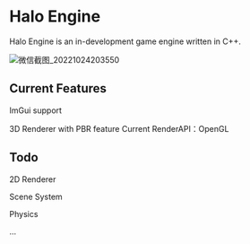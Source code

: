# Halo Engine
 Halo Engine is an in-development game engine written in C++.

![微信截图_20221024203550](https://user-images.githubusercontent.com/54130028/197526885-bb343b80-bf82-4c74-91ba-b9016dd7500b.png)

## Current Features

ImGui support

3D Renderer with PBR feature 	Current RenderAPI：OpenGL

## Todo

2D Renderer

Scene System

Physics

...

